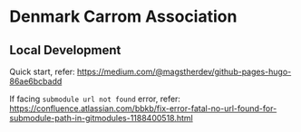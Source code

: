 # Denmark Carrom Association




## Local Development

Quick start, refer: https://medium.com/@magstherdev/github-pages-hugo-86ae6bcbadd

If facing `submodule url not found` error, refer: https://confluence.atlassian.com/bbkb/fix-error-fatal-no-url-found-for-submodule-path-in-gitmodules-1188400518.html
